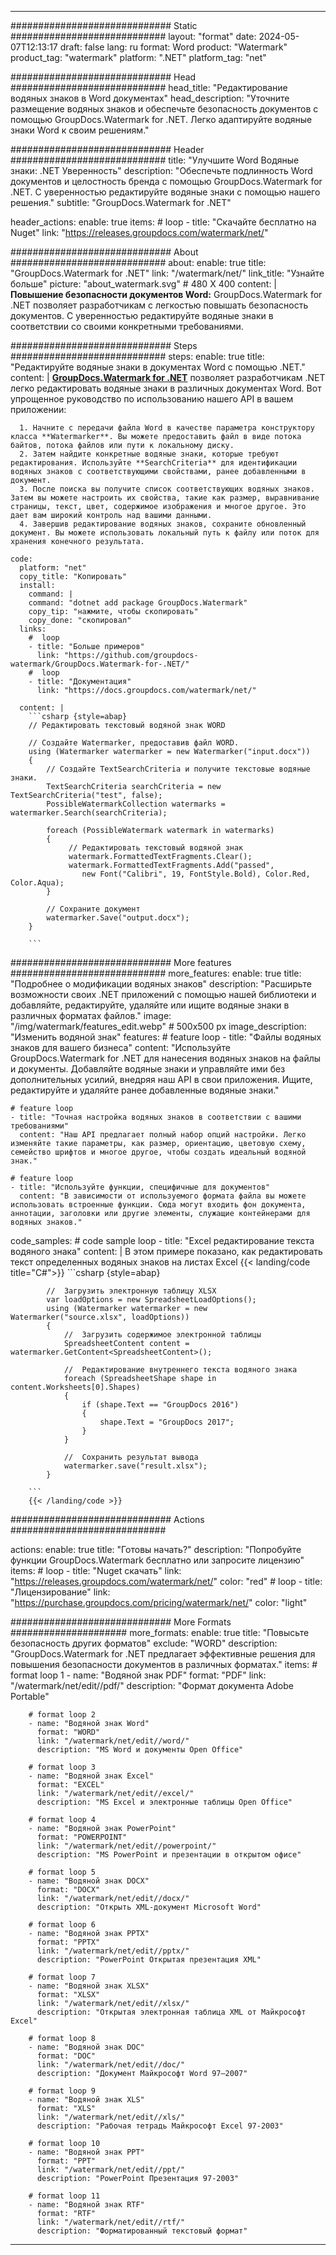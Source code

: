 
---
############################# Static ############################
layout: "format"
date:  2024-05-07T12:13:17
draft: false
lang: ru
format: Word
product: "Watermark"
product_tag: "watermark"
platform: ".NET"
platform_tag: "net"

############################# Head ############################
head_title: "Редактирование водяных знаков в Word документах"
head_description: "Уточните размещение водяных знаков и обеспечьте безопасность документов с помощью GroupDocs.Watermark for .NET. Легко адаптируйте водяные знаки Word к своим решениям."

############################# Header ############################
title: "Улучшите Word Водяные знаки: .NET Уверенность" 
description: "Обеспечьте подлинность Word документов и целостность бренда с помощью GroupDocs.Watermark for .NET. С уверенностью редактируйте водяные знаки с помощью нашего решения."
subtitle: "GroupDocs.Watermark for .NET" 

header_actions:
  enable: true
  items:
    #  loop
    - title: "Скачайте бесплатно на Nuget"
      link: "https://releases.groupdocs.com/watermark/net/"
      
############################# About ############################
about:
    enable: true
    title: "GroupDocs.Watermark for .NET"
    link: "/watermark/net/"
    link_title: "Узнайте больше"
    picture: "about_watermark.svg" # 480 X 400
    content: |
       **Повышение безопасности документов Word:** GroupDocs.Watermark for .NET позволяет разработчикам с легкостью повышать безопасность документов. С уверенностью редактируйте водяные знаки в соответствии со своими конкретными требованиями.

############################# Steps ############################
steps:
    enable: true
    title: "Редактируйте водяные знаки в документах Word с помощью .NET."
    content: |
      **[GroupDocs.Watermark for .NET](https://products.groupdocs.com/watermark/net/)** позволяет разработчикам .NET легко редактировать водяные знаки в различных документах Word. Вот упрощенное руководство по использованию нашего API в вашем приложении:
      
      1. Начните с передачи файла Word в качестве параметра конструктору класса **Watermarker**. Вы можете предоставить файл в виде потока байтов, потока файлов или пути к локальному диску.
      2. Затем найдите конкретные водяные знаки, которые требуют редактирования. Используйте **SearchCriteria** для идентификации водяных знаков с соответствующими свойствами, ранее добавленными в документ.
      3. После поиска вы получите список соответствующих водяных знаков. Затем вы можете настроить их свойства, такие как размер, выравнивание страницы, текст, цвет, содержимое изображения и многое другое. Это дает вам широкий контроль над вашими данными.
      4. Завершив редактирование водяных знаков, сохраните обновленный документ. Вы можете использовать локальный путь к файлу или поток для хранения конечного результата.
   
    code:
      platform: "net"
      copy_title: "Копировать"
      install:
        command: |
        command: "dotnet add package GroupDocs.Watermark"
        copy_tip: "нажмите, чтобы скопировать"
        copy_done: "скопировал"
      links:
        #  loop
        - title: "Больше примеров"
          link: "https://github.com/groupdocs-watermark/GroupDocs.Watermark-for-.NET/"
        #  loop
        - title: "Документация"
          link: "https://docs.groupdocs.com/watermark/net/"
          
      content: |
        ```csharp {style=abap}
        // Редактировать текстовый водяной знак WORD

        // Создайте Watermarker, предоставив файл WORD.
        using (Watermarker watermarker = new Watermarker("input.docx"))
        {
            // Создайте TextSearchCriteria и получите текстовые водяные знаки.
            TextSearchCriteria searchCriteria = new TextSearchCriteria("test", false);
            PossibleWatermarkCollection watermarks = watermarker.Search(searchCriteria);

            foreach (PossibleWatermark watermark in watermarks)
            {
                 // Редактировать текстовый водяной знак
                 watermark.FormattedTextFragments.Clear();
                 watermark.FormattedTextFragments.Add("passed", 
                    new Font("Calibri", 19, FontStyle.Bold), Color.Red, Color.Aqua);
            }

            // Сохраните документ
            watermarker.Save("output.docx");
        }
        
        ```            

############################# More features ############################
more_features:
  enable: true
  title: "Подробнее о модификации водяных знаков"
  description: "Расширьте возможности своих .NET приложений с помощью нашей библиотеки и добавляйте, редактируйте, удаляйте или ищите водяные знаки в различных форматах файлов."
  image: "/img/watermark/features_edit.webp" # 500x500 px
  image_description: "Изменить водяной знак"
  features:
    # feature loop
    - title: "Файлы водяных знаков для вашего бизнеса"
      content: "Используйте GroupDocs.Watermark for .NET для нанесения водяных знаков на файлы и документы. Добавляйте водяные знаки и управляйте ими без дополнительных усилий, внедряя наш API в свои приложения. Ищите, редактируйте и удаляйте ранее добавленные водяные знаки."

    # feature loop
    - title: "Точная настройка водяных знаков в соответствии с вашими требованиями"
      content: "Наш API предлагает полный набор опций настройки. Легко изменяйте такие параметры, как размер, ориентацию, цветовую схему, семейство шрифтов и многое другое, чтобы создать идеальный водяной знак."

    # feature loop
    - title: "Используйте функции, специфичные для документов"
      content: "В зависимости от используемого формата файла вы можете использовать встроенные функции. Сюда могут входить фон документа, аннотации, заголовки или другие элементы, служащие контейнерами для водяных знаков."
      
  code_samples:
    # code sample loop
    - title: "Excel редактирование текста водяного знака"
      content: |
        В этом примере показано, как редактировать текст определенных водяных знаков на листах Excel
        {{< landing/code title="C#">}}
        ```csharp {style=abap}
        
            //  Загрузить электронную таблицу XLSX
            var loadOptions = new SpreadsheetLoadOptions();
            using (Watermarker watermarker = new Watermarker("source.xlsx", loadOptions))
            {
                //  Загрузить содержимое электронной таблицы
                SpreadsheetContent content = watermarker.GetContent<SpreadsheetContent>();

                //  Редактирование внутреннего текста водяного знака
                foreach (SpreadsheetShape shape in content.Worksheets[0].Shapes)
                {
                    if (shape.Text == "GroupDocs 2016")
                    {
                        shape.Text = "GroupDocs 2017";
                    }
                }

                //  Сохранить результат вывода
                watermarker.save("result.xlsx");
            }

        ```
        {{< /landing/code >}}


############################# Actions ############################

actions:
  enable: true
  title: "Готовы начать?"
  description: "Попробуйте функции GroupDocs.Watermark бесплатно или запросите лицензию"
  items:
    #  loop
    - title: "Nuget скачать"
      link: "https://releases.groupdocs.com/watermark/net/"
      color: "red"
        #  loop
    - title: "Лицензирование"
      link: "https://purchase.groupdocs.com/pricing/watermark/net/"
      color: "light"


############################# More Formats #####################
more_formats:
    enable: true
    title: "Повысьте безопасность других форматов"
    exclude: "WORD"
    description: "GroupDocs.Watermark for .NET предлагает эффективные решения для повышения безопасности документов в различных форматах."
    items: 
        # format loop 1
        - name: "Водяной знак PDF"
          format: "PDF"
          link: "/watermark/net/edit//pdf/"
          description: "Формат документа Adobe Portable"

        # format loop 2
        - name: "Водяной знак Word"
          format: "WORD"
          link: "/watermark/net/edit//word/"
          description: "MS Word и документы Open Office"
          
        # format loop 3
        - name: "Водяной знак Excel"
          format: "EXCEL"
          link: "/watermark/net/edit//excel/"
          description: "MS Excel и электронные таблицы Open Office"

        # format loop 4
        - name: "Водяной знак PowerPoint"
          format: "POWERPOINT"
          link: "/watermark/net/edit//powerpoint/"
          description: "MS PowerPoint и презентации в открытом офисе"

        # format loop 5
        - name: "Водяной знак DOCX"
          format: "DOCX"
          link: "/watermark/net/edit//docx/"
          description: "Открыть XML-документ Microsoft Word"
          
        # format loop 6
        - name: "Водяной знак PPTX"
          format: "PPTX"
          link: "/watermark/net/edit//pptx/"
          description: "PowerPoint Открытая презентация XML"
          
        # format loop 7
        - name: "Водяной знак XLSX"
          format: "XLSX"
          link: "/watermark/net/edit//xlsx/"
          description: "Открытая электронная таблица XML от Майкрософт Excel"

        # format loop 8
        - name: "Водяной знак DOC"
          format: "DOC"
          link: "/watermark/net/edit//doc/"
          description: "Документ Майкрософт Word 97—2007"

        # format loop 9
        - name: "Водяной знак XLS"
          format: "XLS"
          link: "/watermark/net/edit//xls/"
          description: "Рабочая тетрадь Майкрософт Excel 97-2003"

        # format loop 10
        - name: "Водяной знак PPT"
          format: "PPT"
          link: "/watermark/net/edit//ppt/"
          description: "PowerPoint Презентация 97-2003"

        # format loop 11
        - name: "Водяной знак RTF"
          format: "RTF"
          link: "/watermark/net/edit//rtf/"
          description: "Форматированный текстовый формат"

---